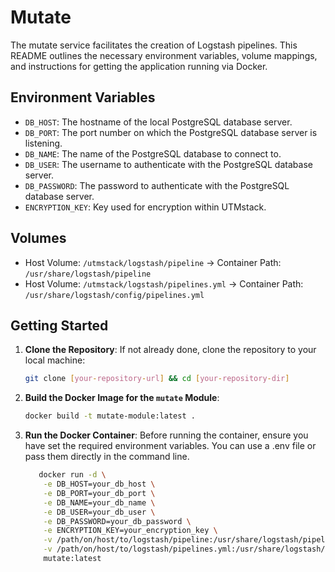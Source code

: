 # Mutate

The mutate service facilitates the creation of Logstash pipelines. This README outlines the necessary environment variables, volume mappings, and instructions for getting the application running via Docker.

## Environment Variables

- `DB_HOST`: The hostname of the local PostgreSQL database server.
- `DB_PORT`: The port number on which the PostgreSQL database server is listening.
- `DB_NAME`: The name of the PostgreSQL database to connect to.
- `DB_USER`: The username to authenticate with the PostgreSQL database server.
- `DB_PASSWORD`: The password to authenticate with the PostgreSQL database server.
- `ENCRYPTION_KEY`: Key used for encryption within UTMstack.

## Volumes

- Host Volume: `/utmstack/logstash/pipeline` -> Container Path: `/usr/share/logstash/pipeline`
- Host Volume: `/utmstack/logstash/pipelines.yml` -> Container Path: `/usr/share/logstash/config/pipelines.yml`

## Getting Started

1. **Clone the Repository**: If not already done, clone the repository to your local machine:
   ```bash
   git clone [your-repository-url] && cd [your-repository-dir]
    ```
   
2. **Build the Docker Image for the `mutate` Module**:
   ```bash
   docker build -t mutate-module:latest .
   ```

3. **Run the Docker Container**:
Before running the container, ensure you have set the required environment variables. You can use a .env file or pass them directly in the command line.

    ```bash
       docker run -d \
        -e DB_HOST=your_db_host \
        -e DB_PORT=your_db_port \
        -e DB_NAME=your_db_name \
        -e DB_USER=your_db_user \
        -e DB_PASSWORD=your_db_password \
        -e ENCRYPTION_KEY=your_encryption_key \
        -v /path/on/host/to/logstash/pipeline:/usr/share/logstash/pipeline \
        -v /path/on/host/to/logstash/pipelines.yml:/usr/share/logstash/config/pipelines.yml \
        mutate:latest
   ```
